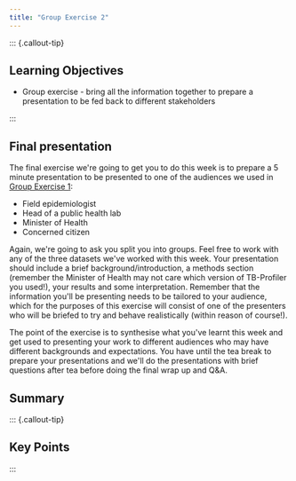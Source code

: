 ```yaml
---
title: "Group Exercise 2"
---
```


::: {.callout-tip}
## Learning Objectives

- Group exercise - bring all the information together to prepare a presentation to be fed back to different stakeholders

:::

## Final presentation

The final exercise we're going to get you to do this week is to prepare a 5 minute presentation to be presented to one of the audiences we used in [Group Exercise 1](13-group_exercise_1.md):

- Field epidemiologist
- Head of a public health lab
- Minister of Health
- Concerned citizen

Again, we're going to ask you split you into groups.  Feel free to work with any of the three datasets we've worked with this week.  Your presentation should include a brief background/introduction, a methods section (remember the Minister of Health may not care which version of TB-Profiler you used!), your results and some interpretation.  Remember that the information you'll be presenting needs to be tailored to your audience, which for the purposes of this exercise will consist of one of the presenters who will be briefed to try and behave realistically (within reason of course!).

The point of the exercise is to synthesise what you've learnt this week and get used to presenting your work to different audiences who may have different backgrounds and expectations. You have until the tea break to prepare your presentations and we'll do the presentations with brief questions after tea before doing the final wrap up and Q&A.

## Summary

::: {.callout-tip}
## Key Points

:::
